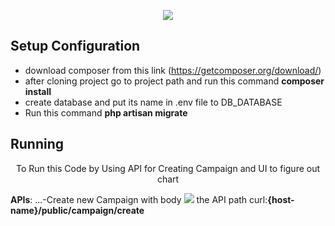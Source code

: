 <p align="center"><img src="https://laravel.com/assets/img/components/logo-laravel.svg"></p>

## Setup Configuration
- download composer from this link (https://getcomposer.org/download/)
- after cloning project go to project path and run this command <b>composer install</b>
- create database and put its name in .env file to DB_DATABASE
- Run this command <b>php artisan migrate</b>

## Running
<p align="center">To Run this Code by Using API for Creating Campaign and UI to figure out chart</p>
<p><b>APIs</b>:
...-Create new Campaign with body <img src="https://drive.google.com/file/d/1wPT92Vbr9x7yoNsWK_ZzkFwCH4LLWGmg/view">
    the API path curl:<b>{host-name}/public/campaign/create</b></p>

